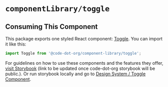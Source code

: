 # `componentLibrary/toggle`

## Consuming This Component

This package exports one styled React component: [Toggle](Toggle.tsx). You can import it like this:

```javascript
import Toggle from '@code-dot-org/component-library/toggle';
```

For guidelines on how to use these components and the features they offer, [visit Storybook](https://code-dot-org.github.io/dsco_)
(link to be updated once code-dot-org storybook will be public.).
Or run storybook locally and go to [Design System / Toggle Component](http://localhost:9001/?path=/story/designsystem-toggle-component--default-toggle).
